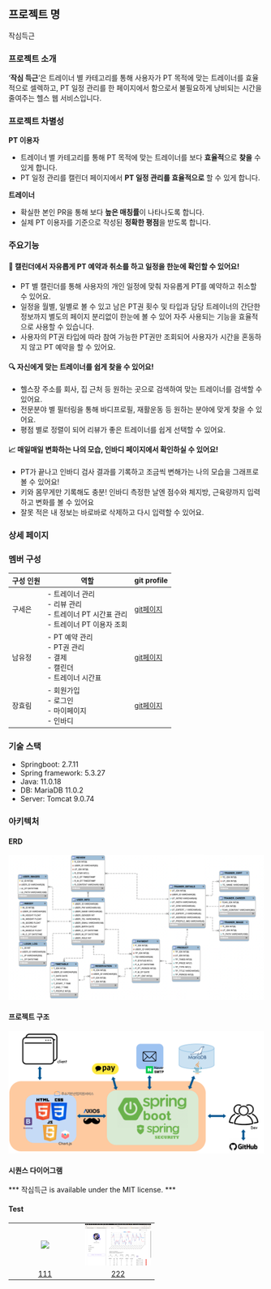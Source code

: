 ## 프로젝트 명
작심득근

### 프로젝트 소개

‘**작심 득근**’은 트레이너 별 카테고리를 통해 사용자가 PT 목적에 맞는 트레이너를 효율적으로 셀렉하고, PT 일정 관리를 한 페이지에서 함으로서 불필요하게 낭비되는 시간을 줄여주는 헬스 웹 서비스입니다.

### 프로젝트 차별성

**PT 이용자**

- 트레이너 별 카테고리를 통해 PT 목적에 맞는 트레이너를 보다 **효율적**으로 **찾을** 수 있게 합니다.
- PT 일정 관리를 캘린더 페이지에서 **PT 일정 관리를 효율적으로** 할 수 있게 합니다.

**트레이너**

- 확실한 본인 PR을 통해 보다 **높은 매칭률**이 나타나도록 합니다.
- 실제 PT 이용자를 기준으로 작성된 **정확한 평점**을 받도록 합니다.

### 주요기능

#### 📆 캘린더에서 자유롭게 PT 예약과 취소를 하고 일정을 한눈에 확인할 수 있어요!</h3>

  - PT 별 캘린더를 통해 사용자의 개인 일정에 맞춰 자유롭게 PT를 예약하고 취소할 수 있어요.
  - 일정을 월별, 일별로 볼 수 있고 남은 PT권 횟수 및 타입과 담당 트레이너의 간단한 정보까지 별도의 페이지 분리없이 한눈에 볼 수 있어 자주 사용되는 기능을 효율적으로 사용할 수 있습니다.
  - 사용자의 PT권 타입에 따라 참여 가능한 PT권만 조회되어 사용자가 시간을 혼동하지 않고 PT 예약을 할 수 있어요.

#### 🔍 자신에게 맞는 트레이너를 쉽게 찾을 수 있어요!</h3>

  - 헬스장 주소를 회사, 집 근처 등 원하는 곳으로 검색하여 맞는 트레이너를 검색할 수 있어요.
  - 전문분야 별 필터링을 통해 바디프로필, 재활운동 등 원하는 분야에 맞게 찾을 수 있어요.
  - 평점 별로 정렬이 되어 리뷰가 좋은 트레이너를 쉽게 선택할 수 있어요.

#### 📈 매일매일 변화하는 나의 모습, 인바디 페이지에서 확인하실 수 있어요!</h3>

  - PT가 끝나고 인바디 검사 결과를 기록하고 조금씩 변해가는 나의 모습을 그래프로 볼 수 있어요!
  - 키와 몸무게만 기록해도 충분! 인바디 측정한 날엔 점수와 체지방, 근육량까지 입력하고 변화를 볼 수 있어요
  - 잘못 적은 내 정보는 바로바로 삭제하고 다시 입력할 수 있어요.

### 상세 페이지

### 멤버 구성

| 구성 인원 | 역할                                                           | git profile                             |
|-----------|--------------------------------------------------------------|-----------------------------------------|
| 구세은   | - 트레이너 관리<br>- 리뷰 관리<br>- 트레이너 PT 시간표 관리<br>- 트레이너 PT 이용자 조회 | [git페이지](https://github.com/gse96)      |
| 남유정   | - PT 예약 관리<br>- PT권 관리<br>- 결제<br>- 캘린더<br>- 트레이너 시간표        | [git페이지](https://github.com/uzhjd)      |
| 장효림   | - 회원가입<br>- 로그인<br>- 마이페이지<br>- 인바디                          | [git페이지](https://github.com/JorimJoram) |



### 기술 스택
 
- Springboot: 2.7.11
- Spring framework: 5.3.27
- Java: 11.0.18
- DB: MariaDB 11.0.2
- Server: Tomcat 9.0.74

### 아키텍처


#### ERD
![ERD](./docs/img/ERD.png)

#### 프로젝트 구조
![structure](./docs/img/Structure.png)


#### 시퀀스 다이어그램


*** 작심득근 is available under the MIT license. ***

#### Test

<table>
  <tr height="50px">
    <td align="center" width="130px">
      <img src="이미지 링크" />
    </td>
    <td align="center" width="130px">
      <img src="./docs/img/inbodyPage_Entire.png" />
    </td>
  </tr>  
  <tr>
    <td align="center">
      <a href="./docs/img/inbodyPage.png">111</a>
    </td>
    <td align="center">
      <a href="./docs/img/ERD.png">222</a>
    </td>
  </tr>